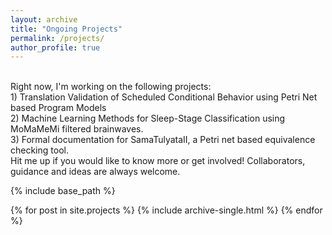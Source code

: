 ```yaml
---
layout: archive
title: "Ongoing Projects"
permalink: /projects/
author_profile: true
---
```

<br/>
Right now, I'm working on the following projects:

<br/>
1) Translation Validation of Scheduled Conditional Behavior using Petri Net based Program Models

<br/>
2) Machine Learning Methods for Sleep-Stage Classification using MoMaMeMi filtered brainwaves.

<br/>
3) Formal documentation for SamaTulyataII, a Petri net based equivalence checking tool.

<br/>
Hit me up if you would like to know more or get involved! Collaborators, guidance and ideas are always welcome.


{% include base_path %}

{% for post in site.projects %}
  {% include archive-single.html %}
{% endfor %}

